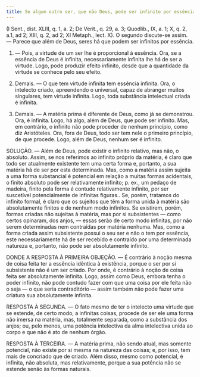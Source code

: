 ```yaml
---
title: Se algum outro ser, que não Deus, pode ser infinito por essência
---
```


(I Sent., dist. XLIII, q. 1, a. 2; De Verit., q. 29, a. 3; Quodlib., IX, a. 1; X, q. 2, a.1, ad 2; XIII, q. 2, ad 2; XI Metaph., lect. X).
  O segundo discute-se assim. — Parece que além de Deus, seres há que podem ser infinitos por essência.  

1. — Pois, a virtude de um ser lhe é proporcional à essência. Ora, se a essência de Deus é infinita, necessariamente infinita lhe há de ser a virtude. Logo, pode produzir efeito infinito, desde que a quantidade da virtude se conhece pelo seu efeito.  

2. Demais. — O que tem virtude infinita tem essência infinita. Ora, o intelecto criado, apreendendo o universal, capaz de abranger muitos singulares, tem virtude infinita. Logo, toda substância intelectual criada é infinita.  

3. Demais. — A matéria prima é diferente de Deus, como já se demonstrou. Ora, é infinita. Logo, há algo, além de Deus, que pode ser infinito.  Mas, em contrário, o infinito não pode proceder de nenhum princípio, como diz Aristóteles. Ora, fora de Deus, todo ser tem nele o primeiro princípio, de que procede. Logo, além de Deus, nenhum ser é infinito.  

SOLUÇÃO. — Além de Deus, pode existir o infinito relativo, mas não, o absoluto. Assim, se nos referimos ao infinito próprio da matéria, é claro que todo ser atualmente existente tem uma certa forma e, portanto, a sua matéria há de ser por esta determinada. Mas, como a matéria assim sujeita a uma forma substancial é potencial em relação a muitas formas acidentais, o finito absoluto pode ser relativamente infinito; p. ex., um pedaço de madeira, finito pela forma é contudo relativamente infinito, por ser suscetível potencialmente de infinitas figuras.. Se, porém, tratamos do infinito formal, é claro que os sujeitos que têm a forma unida à matéria são absolutamente finitos e de nenhum modo infinitos. Se existirem, porém, formas criadas não sujeitas à matéria, mas por si subsistentes — como certos opinaram, dos anjos, — essas serão de certo modo infinitas, por não serem determinadas nem contraídas por matéria nenhuma. Mas, como a forma criada assim subsistente possui o seu ser e não o tem por essência, este necessariamente há de ser recebido e contraído por uma determinada natureza e, portanto, não pode ser absolutamente infinito.  

DONDE A RESPOSTA À PRIMEIRA OBJEÇÃO. — É contrário à noção mesma de coisa feita ter a essência idêntica à existência, porque o ser por si subsistente não é um ser criado. Por onde, é contrário à noção de coisa feita ser absolutamente infinita. Logo, assim como Deus, embora tenha o poder infinito, não pode contudo fazer com que uma coisa por ele feita não o seja — o que seria contraditório — assim também não pode fazer uma criatura sua absolutamente infinita.  

RESPOSTA À SEGUNDA. — O fato mesmo de ter o intelecto uma virtude que se estende, de certo modo, a infinitas coisas, procede de ser ele uma forma não imersa na matéria, mas, totalmente separada, como a substância dos anjos; ou, pelo menos, uma potência intelectiva da alma intelectiva unida ao corpo e que não é ato de nenhum órgão.  

RESPOSTA À TERCEIRA. — A matéria prima, não sendo atual, mas somente potencial, não existe por si mesma na natureza das coisas; e, por isso, tem mais de concriado que de criado. Além disso, mesmo como potencial, é infinita, não absoluta, mas relativamente, porque a sua potência não se estende senão às formas naturais.